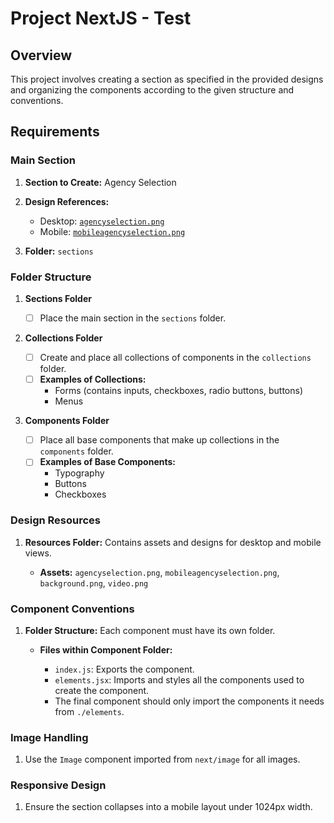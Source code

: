 # Project NextJS - Test

## Overview

This project involves creating a section as specified in the provided designs and organizing the components according to the given structure and conventions.

## Requirements

### Main Section

1. **Section to Create:** Agency Selection

2. **Design References:**

   - Desktop: [`agencyselection.png`](https://github.com/Darkbound/NextjsTest/blob/main/resources/agencyselection.png)
   - Mobile: [`mobileagencyselection.png`](https://github.com/Darkbound/NextjsTest/blob/main/resources/mobileagencyselection.png)

3. **Folder:** `sections`

### Folder Structure

1. **Sections Folder**

   - [ ] Place the main section in the `sections` folder.

2. **Collections Folder**

   - [ ] Create and place all collections of components in the `collections` folder.
   - [ ] **Examples of Collections:**
     - Forms (contains inputs, checkboxes, radio buttons, buttons)
     - Menus

3. **Components Folder**
   - [ ] Place all base components that make up collections in the `components` folder.
   - [ ] **Examples of Base Components:**
     - Typography
     - Buttons
     - Checkboxes

### Design Resources

1. **Resources Folder:**
   Contains assets and designs for desktop and mobile views.

   - **Assets:** `agencyselection.png`, `mobileagencyselection.png`, `background.png`, `video.png`

### Component Conventions

1. **Folder Structure:**
   Each component must have its own folder.

   - **Files within Component Folder:**

     - `index.js`: Exports the component.
     - `elements.jsx`: Imports and styles all the components used to create the component.
     - The final component should only import the components it needs from `./elements`.

### Image Handling

1. Use the `Image` component imported from `next/image` for all images.

### Responsive Design

1. Ensure the section collapses into a mobile layout under 1024px width.
